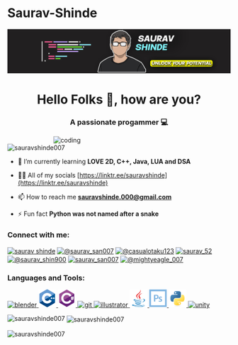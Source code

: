 
# Saurav-Shinde

![logo](https://github.com/sauravshinde007/sauravshinde007/blob/main/final%20linkedin%20thumbnail.png)

<h1 align="center">Hello Folks 🙌, how are you?</h1>
<h3 align="center">A passionate progammer 💻</h3>

<img align="right" alt="coding" width="400" src="https://raw.githubusercontent.com/TheDudeThatCode/TheDudeThatCode/master/Assets/Developer.gif">

<p align="left"> <img src="https://komarev.com/ghpvc/?username=sauravshinde007&label=Profile%20views&color=0e75b6&style=flat" alt="sauravshinde007" /> </p>

- 🌱 I’m currently learning **LOVE 2D, C++, Java, LUA and DSA**

- 👨‍💻 All of my socials [https://linktr.ee/sauravshinde](https://linktr.ee/sauravshinde)

- 📫 How to reach me **sauravshinde.000@gmail.com**

- ⚡ Fun fact **Python was not named after a snake**

<h3 align="left">Connect with me:</h3>
<p align="left">
<a href="https://linkedin.com/in/saurav shinde" target="blank"><img align="center" src="https://raw.githubusercontent.com/rahuldkjain/github-profile-readme-generator/master/src/images/icons/Social/linked-in-alt.svg" alt="saurav shinde" height="30" width="40" /></a>
<a href="https://instagram.com/@saurav_san007" target="blank"><img align="center" src="https://raw.githubusercontent.com/rahuldkjain/github-profile-readme-generator/master/src/images/icons/Social/instagram.svg" alt="@saurav_san007" height="30" width="40" /></a>
<a href="https://www.youtube.com/c/@casualotaku123" target="blank"><img align="center" src="https://raw.githubusercontent.com/rahuldkjain/github-profile-readme-generator/master/src/images/icons/Social/youtube.svg" alt="@casualotaku123" height="30" width="40" /></a>
<a href="https://www.codechef.com/users/saurav_52" target="blank"><img align="center" src="https://cdn.jsdelivr.net/npm/simple-icons@3.1.0/icons/codechef.svg" alt="saurav_52" height="30" width="40" /></a>
<a href="https://www.hackerrank.com/@saurav_shin900" target="blank"><img align="center" src="https://raw.githubusercontent.com/rahuldkjain/github-profile-readme-generator/master/src/images/icons/Social/hackerrank.svg" alt="@saurav_shin900" height="30" width="40" /></a>
<a href="https://www.leetcode.com/saurav_san007" target="blank"><img align="center" src="https://raw.githubusercontent.com/rahuldkjain/github-profile-readme-generator/master/src/images/icons/Social/leet-code.svg" alt="saurav_san007" height="30" width="40" /></a>
<a href="https://discord.gg/@mightyeagle_007" target="blank"><img align="center" src="https://raw.githubusercontent.com/rahuldkjain/github-profile-readme-generator/master/src/images/icons/Social/discord.svg" alt="@mightyeagle_007" height="30" width="40" /></a>
</p>

<h3 align="left">Languages and Tools:</h3>
<p align="left"> <a href="https://www.blender.org/" target="_blank" rel="noreferrer"> <img src="https://download.blender.org/branding/community/blender_community_badge_white.svg" alt="blender" width="40" height="40"/> </a> <a href="https://www.w3schools.com/cpp/" target="_blank" rel="noreferrer"> <img src="https://raw.githubusercontent.com/devicons/devicon/master/icons/cplusplus/cplusplus-original.svg" alt="cplusplus" width="40" height="40"/> </a> <a href="https://www.w3schools.com/cs/" target="_blank" rel="noreferrer"> <img src="https://raw.githubusercontent.com/devicons/devicon/master/icons/csharp/csharp-original.svg" alt="csharp" width="40" height="40"/> </a> <a href="https://git-scm.com/" target="_blank" rel="noreferrer"> <img src="https://www.vectorlogo.zone/logos/git-scm/git-scm-icon.svg" alt="git" width="40" height="40"/> </a> <a href="https://www.adobe.com/in/products/illustrator.html" target="_blank" rel="noreferrer"> <img src="https://www.vectorlogo.zone/logos/adobe_illustrator/adobe_illustrator-icon.svg" alt="illustrator" width="40" height="40"/> </a> <a href="https://www.java.com" target="_blank" rel="noreferrer"> <img src="https://raw.githubusercontent.com/devicons/devicon/master/icons/java/java-original.svg" alt="java" width="40" height="40"/> </a> <a href="https://www.photoshop.com/en" target="_blank" rel="noreferrer"> <img src="https://raw.githubusercontent.com/devicons/devicon/master/icons/photoshop/photoshop-line.svg" alt="photoshop" width="40" height="40"/> </a> <a href="https://www.python.org" target="_blank" rel="noreferrer"> <img src="https://raw.githubusercontent.com/devicons/devicon/master/icons/python/python-original.svg" alt="python" width="40" height="40"/> </a> <a href="https://unity.com/" target="_blank" rel="noreferrer"> <img src="https://www.vectorlogo.zone/logos/unity3d/unity3d-icon.svg" alt="unity" width="40" height="40"/> </a> </p>

<p><img align="left" src="https://github-readme-stats.vercel.app/api/top-langs?username=sauravshinde007&show_icons=true&locale=en&layout=compact" alt="sauravshinde007" /></p>

<p>&nbsp;<img align="center" src="https://github-readme-stats.vercel.app/api?username=sauravshinde007&show_icons=true&locale=en" alt="sauravshinde007" /></p>

<p><img align="center" src="https://github-readme-streak-stats.herokuapp.com/?user=sauravshinde007&" alt="sauravshinde007" /></p>
